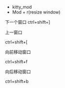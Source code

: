 - kitty_mod <C-S>
- Mod + r(resize window)

下一个窗口
ctrl+shift+]

上一窗口

ctrl+shift+[

向前移动窗口

ctrl+shift+f

向后移动窗口

ctrl+shift+b

